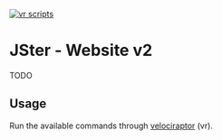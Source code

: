 [![vr scripts](https://badges.velociraptor.run/flat.svg)](https://velociraptor.run)

# JSter - Website v2

TODO

## Usage

Run the available commands through [velociraptor](https://github.com/umbopepato/velociraptor) (vr).
